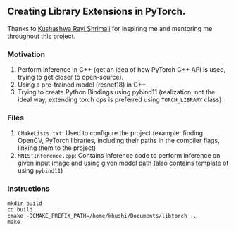 ## Creating Library Extensions in PyTorch.

Thanks to [Kushashwa Ravi Shrimali](https://github.com/krshrimali) for inspiring me and mentoring me throughout this project. 

### Motivation

1. Perform inference in C++ (get an idea of how PyTorch C++ API is used, trying to get closer to open-source).
2. Using a pre-trained model (resnet18) in C++.
3. Trying to create Python Bindings using pybind11 (realization: not the ideal way, extending torch ops is preferred using `TORCH_LIBRARY` class)

### Files

1. `CMakeLists.txt`: Used to configure the project (example: finding OpenCV, PyTorch libraries, including their paths in the compiler flags, linking them to the project)
2. `MNISTInference.cpp`: Contains inference code to perform inference on given input image and using given model path (also contains template of using `pybind11`)

### Instructions

```
mkdir build 
cd build
cmake -DCMAKE_PREFIX_PATH=/home/khushi/Documents/libtorch ..
make
```
